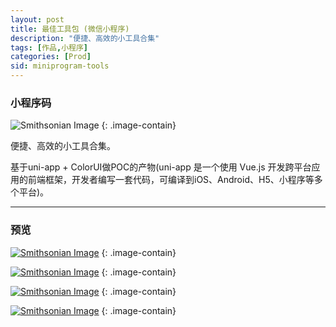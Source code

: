 ```yaml
---
layout: post
title: 最佳工具包 (微信小程序)
description: "便捷、高效的小工具合集"
tags: [作品,小程序]
categories: [Prod]
sid: miniprogram-tools
---
```


### 小程序码
![Smithsonian Image](//up.yorry.cn/wx/app/1003_qr_tools.jpg)
{: .image-contain}

便捷、高效的小工具合集。

基于uni-app + ColorUI做POC的产物(uni-app 是一个使用 Vue.js 开发跨平台应用的前端框架，开发者编写一套代码，可编译到iOS、Android、H5、小程序等多个平台)。

<!--more-->

---

### 预览

[![Smithsonian Image](//up.yorry.cn/wx/app/1003_tools_1.jpg)](//up.yorry.cn/wx/up/1003_tools_1.jpg)
{: .image-contain}

[![Smithsonian Image](//up.yorry.cn/wx/app/1003_tools_2.jpg)](//up.yorry.cn/wx/up/1003_tools_2.jpg)
{: .image-contain}

[![Smithsonian Image](//up.yorry.cn/wx/app/1003_tools_3.jpg)](//up.yorry.cn/wx/up/1003_tools_3.jpg)
{: .image-contain}

[![Smithsonian Image](//up.yorry.cn/wx/app/1003_tools_4.jpg)](//up.yorry.cn/wx/up/1003_tools_4.jpg)
{: .image-contain}
